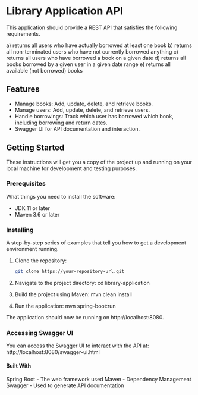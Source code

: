 # Library Application API

This application should provide a REST API that satisfies the following requirements.

a) returns all users who have actually borrowed at least one book
b) returns all non-terminated users who have not currently borrowed anything
c) returns all users who have borrowed a book on a given date
d) returns all books borrowed by a given user in a given date range
e) returns all available (not borrowed) books

## Features

- Manage books: Add, update, delete, and retrieve books.
- Manage users: Add, update, delete, and retrieve users.
- Handle borrowings: Track which user has borrowed which book, including borrowing and return dates.
- Swagger UI for API documentation and interaction.

## Getting Started

These instructions will get you a copy of the project up and running on your local machine for development and testing purposes.

### Prerequisites

What things you need to install the software:

- JDK 11 or later
- Maven 3.6 or later

### Installing

A step-by-step series of examples that tell you how to get a development environment running.

1. Clone the repository:
   ```sh
   git clone https://your-repository-url.git

2. Navigate to the project directory:
	cd library-application
	
3. Build the project using Maven:
	mvn clean install

4. Run the application:
	mvn spring-boot:run
	
The application should now be running on http://localhost:8080.

### Accessing Swagger UI
You can access the Swagger UI to interact with the API at:
	http://localhost:8080/swagger-ui.html
	
#### Built With
Spring Boot - The web framework used
Maven - Dependency Management
Swagger - Used to generate API documentation

	
	
	
		